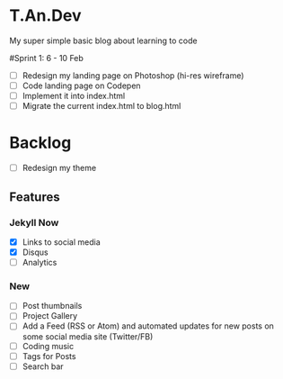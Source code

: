 # T.An.Dev
My super simple basic blog about learning to code

#Sprint 1: 6 - 10 Feb
- [ ] Redesign my landing page on Photoshop (hi-res wireframe)
- [ ] Code landing page on Codepen
- [ ] Implement it into index.html
- [ ] Migrate the current index.html to blog.html

# Backlog
- [ ] Redesign my theme

## Features
### Jekyll Now
- [x] Links to social media
- [x] Disqus
- [ ] Analytics

### New
- [ ] Post thumbnails
- [ ] Project Gallery
- [ ] Add a Feed (RSS or Atom) and automated updates for new posts on some social media site (Twitter/FB)
- [ ] Coding music
- [ ] Tags for Posts
- [ ] Search bar

